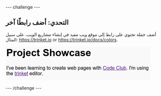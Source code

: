 --- challenge ---
## التحدي: أضف رابطًا آخر

أضف جملة تحتوي على رابط إلى موقع ويب مفيد في إنشاء مشاريع الويب. على سبيل المثال: <a href="https://trinket.io">https://trinket.io</a> or <a href="https://trinket.io/docs/colors">https://trinket.io/docs/colors</a>.

![screenshot](images/showcase-link-challenge.png)




--- /challenge ---